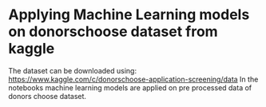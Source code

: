 # Applying Machine Learning models on donorschoose dataset from kaggle
The dataset can be downloaded using: https://www.kaggle.com/c/donorschoose-application-screening/data
In the notebooks machine learning models are applied on pre processed data of donors choose dataset.
